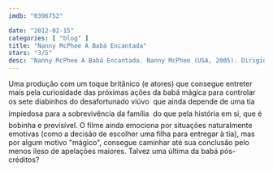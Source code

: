 ```yaml
---
imdb: "0396752"

date: "2012-02-15"
categories: [ "blog" ]
title: "Nanny McPhee A Babá Encantada"
stars: "3/5"
desc: "Nanny McPhee A Babá Encantada. Nanny McPhee (USA, 2005). Dirigido por Kirk Jones. Escrito por Emma Thompson, Christianna Brand. Com Emma Thompson, Colin Firth, Kelly Macdonald, Thomas Brodie-Sangster, Eliza Bennett, Jennifer Rae Daykin, Raphaël Coleman, Samuel Honywood, Holly Gibbs."
---
```

Uma produção com um toque britânico (e atores) que consegue entreter mais pela curiosidade das próximas ações da babá mágica para controlar os sete diabinhos do desafortunado viúvo  que ainda depende de uma tia impiedosa para a sobrevivência da família  do que pela história em si, que é bobinha e previsível. O filme ainda emociona por situações naturalmente emotivas (como a decisão de escolher uma filha para entregar à tia), mas por algum motivo "mágico", consegue caminhar até sua conclusão pelo menos ileso de apelações maiores. Talvez uma última da babá pós-créditos?

